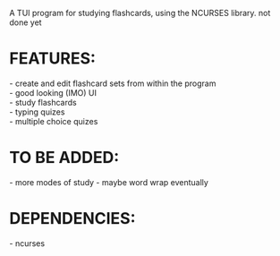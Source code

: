 A TUI program for studying flashcards, using the NCURSES library. not done yet


<h1> FEATURES: </h1>
- create and edit flashcard sets from within the program <br />
- good looking (IMO) UI <br />
- study flashcards <br />
- typing quizes <br />
- multiple choice quizes <br />

<h1> TO BE ADDED:</h1>
- more modes of study
- maybe word wrap eventually

<h1> DEPENDENCIES:</h1>
- ncurses
